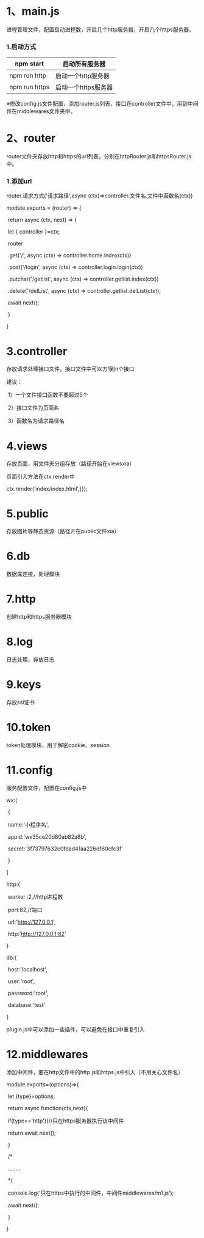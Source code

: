 # 1、main.js

进程管理文件，配置启动进程数，开启几个http服务器，开启几个https服务器。

### 1.启动方式

| npm start     | 启动所有服务器      |
| ------------- | ------------------- |
| npm run http  | 启动一个http服务器  |
| npm run https | 启动一个https服务器 |

※修改config.js文件配置，添加router.js列表，接口在controller文件中，用到中间件在middlewares文件夹中。

# 2、router

router文件夹存放http和https的url列表，分别在httpRouter.js和httpsRouter.js中。

### 1.添加url

router.请求方式('请求路径',async (ctx)=>controller.文件名.文件中函数名(ctx))

module.exports = (router) => {

​	return async (ctx, next) => {

​		let { controller }=ctx;

​		router

​			.get('/', async (ctx) => controller.home.index(ctx))

​			.post('/login', async (ctx) => controller.login.login(ctx))

​			.putchar('/getlist', async (ctx) => controller.getlist.index(ctx))

​			.delete('/delList', async (ctx) => controller.getlist.delList(ctx));

​		await next();

​	}

}

# 3.controller

存放请求处理接口文件，接口文件中可以方1到n个接口

建议：

​	1）一个文件接口函数不要超过5个

​	2）接口文件为页面名

​	3）函数名为请求路径名

# 4.views

存放页面，用文件夹分组存放（路径开始在viewsxia）

页面引入方法在ctx.render中

ctx.render(‘index/index.html’,{});

# 5.public

存放图片等静态资源（路径开在public文件xia）

# 6.db

数据库连接，处理模块

# 7.http

创建http和https服务器模块

# 8.log

日志处理，存放日志

# 9.keys

存放ssl证书

# 10.token

token处理模块，用于解密cookie、session

# 11.config

服务配置文件，配置在config.js中

wx:[

​    {

​      name:'小程序名',

​      appid:'wx35ce20d80ab82a8b',

​      secret:'3f73797632c0fdad41aa226df60cfc3f'

​    }

  ]

http:{

​	worker :2,//http进程数

​	port:82,//端口

​	url:'http://127.0.0.1',

​	http:'http://127.0.0.1:82'

}

db:{

​    host:'localhost',

​    user:'root',

​    password:'root',

​    database:'test'

  }

plugin.js中可以添加一些插件，可以避免在接口中重复引入

# 12.middlewares

添加中间件，要在http文件中的http.js和https.js中引入（不用关心文件名）

module.exports=(options)=>{

​	 	let {type}=options;

​		return async function(ctx,next){

​			if(type=='http'){//只在https服务器执行该中间件

​				return await next();

​			}

​			/*

​				.........

​			*/

​			console.log('只在https中执行的中间件，中间件middlewares/m1.js');

​			await next();

​		}

}



